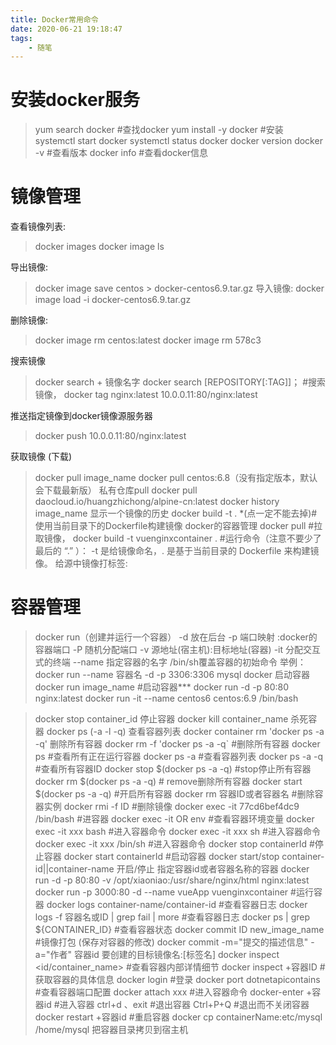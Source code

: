 ```yaml
---
title: Docker常用命令
date: 2020-06-21 19:18:47
tags:
    - 随笔
---
```


# 安装docker服务
>yum search docker  #查找docker
yum install -y docker   #安装
systemctl start docker
systemctl status docker
docker version
docker -v         #查看版本
docker info     #查看docker信息

<!--more-->

# 镜像管理
查看镜像列表:
>docker images
docker image ls

导出镜像:
>docker image save centos > docker-centos6.9.tar.gz
导入镜像:
docker image load -i docker-centos6.9.tar.gz

删除镜像:
>docker image rm centos:latest
docker image rm 578c3

搜索镜像
>docker search + 镜像名字
docker search [REPOSITORY[:TAG]]； #搜索镜像，
docker tag nginx:latest 10.0.0.11:80/nginx:latest

推送指定镜像到docker镜像源服务器
>docker push 10.0.0.11:80/nginx:latest

获取镜像 (下载)   
>docker pull image_name
docker pull centos:6.8（没有指定版本，默认会下载最新版） 私有仓库pull    docker pull daocloud.io/huangzhichong/alpine-cn:latest
docker history image_name   显示一个镜像的历史
docker build -t <image-name> .   *(点一定不能去掉)#使用当前目录下的Dockerfile构建镜像
docker的容器管理
docker pull                  #拉取镜像，
docker build -t vuenginxcontainer .  #运行命令（注意不要少了最后的 “.” ）： -t 是给镜像命名，. 是基于当前目录的 Dockerfile 来构建镜像。
给源中镜像打标签:

# 容器管理
>docker run（创建并运行一个容器） 
-d 放在后台 
-p 端口映射 :docker的容器端口
-P 随机分配端口
-v 源地址(宿主机):目标地址(容器)
-it 分配交互式的终端 
--name 指定容器的名字 
/bin/sh覆盖容器的初始命令
举例：
docker run --name 容器名 -d -p 3306:3306 mysql  docker 启动容器
docker run image_name  #启动容器***
docker run -d -p 80:80 nginx:latest
docker run -it --name centos6 centos:6.9 /bin/bash 

>docker stop container_id  停止容器
docker kill container_name   杀死容器
docker ps (-a -l -q)    查看容器列表
docker container rm  'docker ps -a -q'   删除所有容器
docker rm -f  'docker ps -a -q`      #删除所有容器
docker ps #查看所有正在运行容器 
docker ps -a  #查看容器列表
docker ps -a -q #查看所有容器ID 
docker stop $(docker ps -a -q) #stop停止所有容器 
docker rm $(docker ps -a -q)  # remove删除所有容器
docker start $(docker ps -a -q) #开启所有容器
docker rm 容器ID或者容器名       #删除容器实例
docker rmi -f ID                       #删除镜像
docker exec -it 77cd6bef4dc9 /bin/bash   #进容器
docker exec -it <CONTAINER-NAME> OR <CONTAINER-ID> env  #查看容器环境变量
docker exec -it xxx bash    #进入容器命令
docker exec -it xxx sh    #进入容器命令
docker exec -it xxx /bin/sh    #进入容器命令
docker stop containerId #停止容器 
docker start containerId #启动容器
docker start/stop container-id||container-name 开启/停止 指定容器id或者容器名称的容器
docker run -d -p 80:80 -v /opt/xiaoniao:/usr/share/nginx/html nginx:latest
docker run -p 3000:80 -d --name vueApp  vuenginxcontainer  #运行容器
docker logs container-name/container-id     #查看容器日志
docker logs -f 容器名或ID | grep fail | more  #查看容器日志
docker ps | grep ${CONTAINER_ID}    #查看容器状态
docker commit ID new_image_name     #镜像打包 (保存对容器的修改)
docker commit -m="提交的描述信息" -a="作者" 容器id  要创建的目标镜像名:[标签名]
docker inspect <id/container_name>   #查看容器内部详情细节
docker inspect +容器ID      #获取容器的具体信息
docker login #登录
docker port dotnetapicontains     #查看容器端口配置
docker attach   xxx            #进入容器命令
docker-enter +容器id    #进入容器 
 ctrl+d 、exit                       #退出容器
 Ctrl+P+Q     #退出而不关闭容器
docker restart +容器id  #重启容器 
docker cp containerName:etc/mysql /home/mysql  把容器目录拷贝到宿主机

